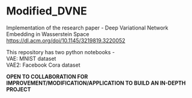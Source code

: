 # Modified_DVNE
Implementation of the research paper - Deep Variational Network Embedding in Wasserstein Space <br>
https://dl.acm.org/doi/10.1145/3219819.3220052

This repository has two python notebooks - <br>
VAE: MNIST dataset <br>
VAE2: Facebook Cora dataset <br>

**OPEN TO COLLABORATION FOR IMPROVEMENT/MODIFICATION/APPLICATION TO BUILD AN IN-DEPTH PROJECT**
